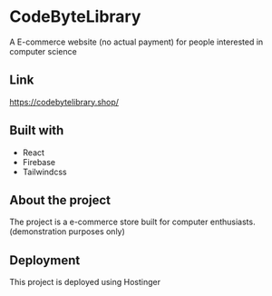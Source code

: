 # CodeByteLibrary
A E-commerce website (no actual payment) for people interested in computer science

## Link
https://codebytelibrary.shop/
## Built with
- React
- Firebase
- Tailwindcss

## About the project
The project is a e-commerce store built for computer enthusiasts. (demonstration purposes only)
## Deployment
This project is deployed using Hostinger
